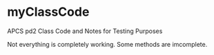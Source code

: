 myClassCode
===========

APCS pd2 Class Code and Notes for Testing Purposes

Not everything is completely working. Some methods are imcomplete.
